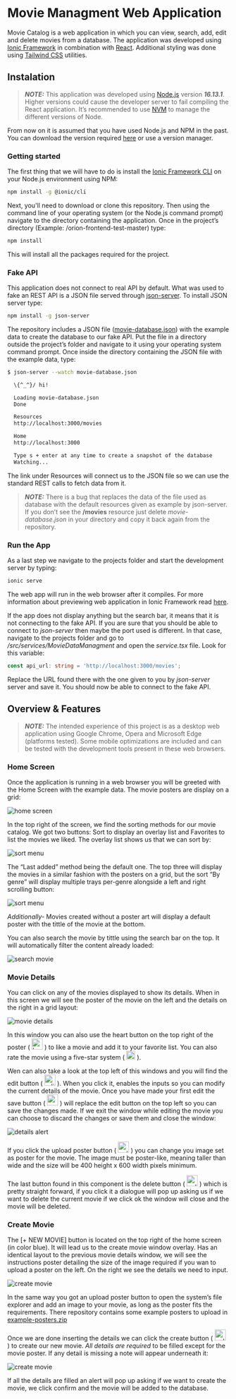 # Movie Managment Web Application

Movie Catalog is a web application in which you can view, search, add, edit and delete movies from a database. The application was developed using [Ionic Framework](https://ionicframework.com) in combination with [React](https://es.reactjs.org). Additional styling was done using [Tailwind CSS]( https://tailwindcss.com) utilities.

## Instalation
> **_NOTE:_** This application was developed using [Node.js]( https://nodejs.org) version  ***16.13.1***. Higher versions could cause the developer server to fail compiling the React application. It’s recommended to use [NVM]( https://github.com/nvm-sh/nvm) to manage the different versions of Node.

From now on it is assumed that you have used Node.js and NPM in the past. You can download the version required [here]( https://nodejs.org/download/release/v16.13.1/) or use a version manager. 

### Getting started 

The first thing that we will have to do is install the [Ionic Framework CLI]( https://ionicframework.com/docs/intro/cli) on your Node.js environment using NPM:

```bash
npm install -g @ionic/cli
```

Next, you'll need to download or clone this repository. Then using the command line of your operating system (or the Node.js command prompt) navigate to the directory containing the application. Once in the project’s directory (Example: /orion-frontend-test-master) type:

```bash
npm install
```
This will install all the packages required for the project.

### Fake API
This application does not connect to real API by default. What was used to fake an REST API is a JSON file served through [json-server]( https://github.com/typicode/json-server). To install JSON server type:

```bash
npm install -g json-server
```
The repository includes a JSON file ([movie-database.json](https://github.com/IvanUlloa098/orion-frontend-test/blob/master/package.json)) with the example data to create the database to our fake API. Put the file in a directory outside the project’s folder and navigate to it using your operating system command prompt. Once inside the directory containing the JSON file with the example data, type: 
```bash
$ json-server --watch movie-database.json

  \{^_^}/ hi!

  Loading movie-database.json
  Done

  Resources
  http://localhost:3000/movies

  Home
  http://localhost:3000

  Type s + enter at any time to create a snapshot of the database
  Watching...
```
The link under Resources will connect us to the JSON file so we can use the standard REST calls to fetch data from it.

> **_NOTE:_** There is a bug that replaces the data of the file used as database with the default resources given as example by json-server. If you don’t see the **/movies** resource just delete *movie-database.json* in your directory and copy it back again from the repository.

### Run the App
As a last step we navigate to the projects folder and start the development server by typing:

```bash
ionic serve
```
The web app will run in the web browser after it compiles. For more information about previewing web application in Ionic Framework read [here]( https://ionicframework.com/docs/developing/previewing).

If the app does not display anything but the search bar, it means that it is not connecting to the fake API. If you are sure that you should be able to connect to *json-server* then maybe the port used is different. In that case, navigate to the projects folder and go to */src/services/MovieDataManagment* and open the *service.tsx* file. Look for this variable:

```typescript
const api_url: string = 'http://localhost:3000/movies';
```
Replace the URL found there with the one given to you by *json-server* server and save it. You should now be able to connect to the fake API.

<a name="overview"></a>

## Overview & Features
> **_NOTE:_** The intended experience of this project is as a desktop web application using Google Chrome, Opera and Microsoft Edge (platforms tested). Some mobile optimizations are included and can be tested with the development tools present in these web browsers.

### Home Screen
Once the application is running in a web browser you will be greeted with the Home Screen with the example data. The movie posters are display on a grid:

![home screen](https://github.com/IvanUlloa098/orion-frontend-test/blob/master/public/assets/img/tutorial/home_screen.png?raw=true)

In the top right of the screen, we find the sorting methods for our movie catalog. We got two buttons: Sort to display an overlay list and Favorites to list the movies we liked. The overlay list shows us that we can sort by: 

![sort menu](https://github.com/IvanUlloa098/orion-frontend-test/blob/master/public/assets/img/tutorial/sorting_values.png?raw=true)

The “Last added” method being the default one. The top three will display the movies in a similar fashion with the posters on a grid, but the sort “By genre” will display multiple trays per-genre alongside a left and right scrolling button:  

![sort menu](https://github.com/IvanUlloa098/orion-frontend-test/blob/master/public/assets/img/tutorial/genre_sorting.png?raw=true)

*Additionally-* Movies created without a poster art will display a default poster with the tittle of the movie at the bottom.

You can also search the movie by tittle using the search bar on the top. It will automatically filter the content already loaded:

![search movie](https://github.com/IvanUlloa098/orion-frontend-test/blob/master/public/assets/img/tutorial/searching_movie.png?raw=true)

### Movie Details

You can click on any of the movies displayed to show its details. When in this screen we will see the poster of the movie on the left and the details on the right in a grid layout: 

![movie details](https://github.com/IvanUlloa098/orion-frontend-test/blob/master/public/assets/img/tutorial/movie_details.png?raw=true)

In this window you can also use the heart button on the top right of the poster ( <img src="https://github.com/IvanUlloa098/orion-frontend-test/blob/master/public/assets/img/tutorial/like_button.png?raw=true" height="25" alt="heart-button"> ) to like a movie and add it to your favorite list. You can also rate the movie using a five-star system ( <img src="https://github.com/IvanUlloa098/orion-frontend-test/blob/master/public/assets/img/tutorial/rating_movie.png?raw=true" height="20" alt="rating"> ).

Wen can also take a look at the top left of this windows and you will find the edit button ( <img src="https://github.com/IvanUlloa098/orion-frontend-test/blob/master/public/assets/img/tutorial/edit_button.png?raw=true" height="25" alt="edit-button"> ). When you click it, enables the inputs so you can modify the current details of the movie. Once you have made your first edit the save button ( <img src="https://github.com/IvanUlloa098/orion-frontend-test/blob/master/public/assets/img/tutorial/Screenshot%202023-01-03%20120524.png?raw=true" height="25" alt="save-button"> ) will replace the edit button on the top left so you can save the changes made. If we exit the window while editing the movie you can choose to discard the changes or save them and close the window:

![details alert](https://github.com/IvanUlloa098/orion-frontend-test/blob/master/public/assets/img/tutorial/alert_details.png?raw=true)

If you click the upload poster button ( <img src="https://github.com/IvanUlloa098/orion-frontend-test/blob/master/public/assets/img/tutorial/upload_button.png?raw=true" height="25" alt="upload-button"> ) you can change you image set as poster for the movie. The image must be poster-like, meaning taller than wide and the size will be 400 height x 600 width pixels minimum.

The last button found in this component is the delete button ( <img src="https://github.com/IvanUlloa098/orion-frontend-test/blob/master/public/assets/img/tutorial/Screenshot%202023-01-03%20120444.png?raw=true" height="25" alt="upload-button"> ) which is pretty straight forward, if you click it a dialogue will pop up asking us if we want to delete the current movie if we click ok the window will close and the movie will be deleted.

### Create Movie

The [+ NEW MOVIE] button is located on the top right of the home screen (in color blue). It will lead us to the create movie window overlay. Has an identical layout to the previous movie details window, we will see the instructions poster detailing the size of the image required if you wan to upload a poster on the left. On the right we see the details we need to input. 

![create movie](https://github.com/IvanUlloa098/orion-frontend-test/blob/master/public/assets/img/tutorial/create_movie.png?raw=true)

In the same way you got an upload poster button to open the system’s file explorer and add an image to your movie, as long as the poster fits the requirements. There repository contains some example posters to upload in [example-posters.zip](https://github.com/IvanUlloa098/orion-frontend-test/blob/master/example-posters.zip)

Once we are done inserting the details we can click the create button ( <img src="https://github.com/IvanUlloa098/orion-frontend-test/blob/master/public/assets/img/tutorial/create_button.png?raw=true" height="25" alt="upload-button"> ) to create our new movie. *All details are required* to be filled except for the movie poster. If any detail is missing a note will appear underneath it: 

![create movie](https://github.com/IvanUlloa098/orion-frontend-test/blob/master/public/assets/img/tutorial/required_field.png?raw=true)

If all the details are filled an alert will pop up asking if we want to create the movie, we click confirm and the movie will be added to the database.
